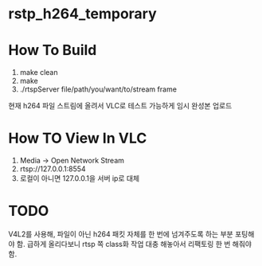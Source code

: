 # rstp_h264_temporary

# How To Build

1. make clean
2. make
3. ./rtspServer file/path/you/want/to/stream frame

현재 h264 파일 스트림에 올려서 VLC로 테스트 가능하게 임시 완성본 업로드

# How TO View In VLC
1. Media -> Open Network Stream
2. rtsp://127.0.0.1:8554
3. 로컬이 아니면 127.0.0.1을 서버 ip로 대체


# TODO

V4L2를 사용해, 파일이 아닌 h264 패킷 자체를 한 번에 넘겨주도록 하는 부분 포팅해야 함.
급하게 올리다보니 rtsp 쪽 class화 작업 대충 해놓아서 리팩토링 한 번 해줘야 함.
